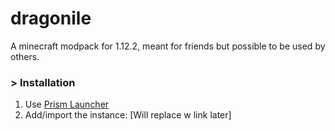 # dragonile
A minecraft modpack for 1.12.2, meant for friends but possible to be used by others.


### > Installation

1. Use [Prism Launcher](https://prismlauncher.org/)
2. Add/import the instance: [Will replace w link later]
